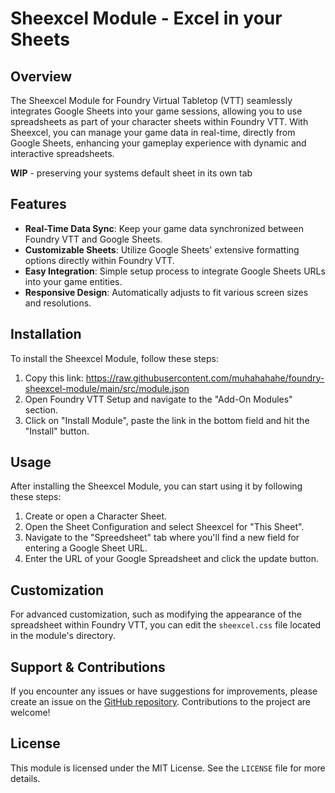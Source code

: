 # Sheexcel Module - Excel in your Sheets

## Overview

The Sheexcel Module for Foundry Virtual Tabletop (VTT) seamlessly integrates Google Sheets into your game sessions, allowing you to use spreadsheets as part of your character sheets within Foundry VTT. With Sheexcel, you can manage your game data in real-time, directly from Google Sheets, enhancing your gameplay experience with dynamic and interactive spreadsheets.

**WIP** - preserving your systems default sheet in its own tab

## Features

- **Real-Time Data Sync**: Keep your game data synchronized between Foundry VTT and Google Sheets.
- **Customizable Sheets**: Utilize Google Sheets' extensive formatting options directly within Foundry VTT.
- **Easy Integration**: Simple setup process to integrate Google Sheets URLs into your game entities.
- **Responsive Design**: Automatically adjusts to fit various screen sizes and resolutions.

## Installation

To install the Sheexcel Module, follow these steps:

1. Copy this link: https://raw.githubusercontent.com/muhahahahe/foundry-sheexcel-module/main/src/module.json
2. Open Foundry VTT Setup and navigate to the "Add-On Modules" section.
3. Click on "Install Module", paste the link in the bottom field and hit the "Install" button.

## Usage

After installing the Sheexcel Module, you can start using it by following these steps:

1. Create or open a Character Sheet.
2. Open the Sheet Configuration and select Sheexcel for "This Sheet".
2. Navigate to the "Spreedsheet" tab where you'll find a new field for entering a Google Sheet URL.
3. Enter the URL of your Google Spreadsheet and click the update button.

## Customization

For advanced customization, such as modifying the appearance of the spreadsheet within Foundry VTT, you can edit the `sheexcel.css` file located in the module's directory.

## Support & Contributions

If you encounter any issues or have suggestions for improvements, please create an issue on the [GitHub repository](https://github.com/muhahahahe/foundry-sheexcel-module/issues). Contributions to the project are welcome!

## License

This module is licensed under the MIT License. See the `LICENSE` file for more details.
